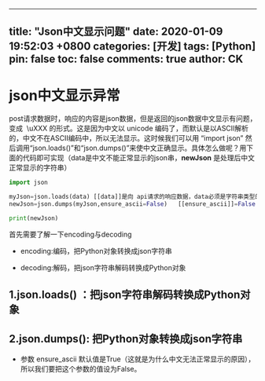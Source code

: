 ---
title: "Json中文显示问题"
date: 2020-01-09 19:52:03 +0800
categories: [开发]
tags: [Python]
pin: false
toc: false
comments: true
author: CK
-----

# json中文显示异常

post请求数据时，响应的内容是json数据，但是返回的json数据中文显示有问题，变成  \uXXX 的形式。这是因为中文以 unicode 编码了，而默认是以ASCII解析的，中文不在ASCII编码中，所以无法显示。这时候我们可以用 “import json” 然后调用“json.loads()”和“json.dumps()”来使中文正确显示。具体怎么做呢？用下面的代码即可实现（data是中文不能正常显示的json串，**newJson** 是处理后中文正常显示的字符串）

``` python
import json

myJson=json.loads(data) [[data]]是向 api请求的响应数据，data必须是字符串类型的
newJson=json.dumps(myJson,ensure_ascii=False)   [[ensure_ascii]]=False 就不会用 ASCII 编码，中文就可以正常显示了

print(newJson)
```

首先需要了解一下encoding与decoding

- encoding:编码，把Python对象转换成json字符串

- decoding:解码，把json字符串解码转换成Python对象

## 1.json.loads()  ：把json字符串解码转换成Python对象

## 2.json.dumps():  把Python对象转换成json字符串

- 参数 ensure_ascii 默认值是True（这就是为什么中文无法正常显示的原因），所以我们要把这个参数的值设为False。
